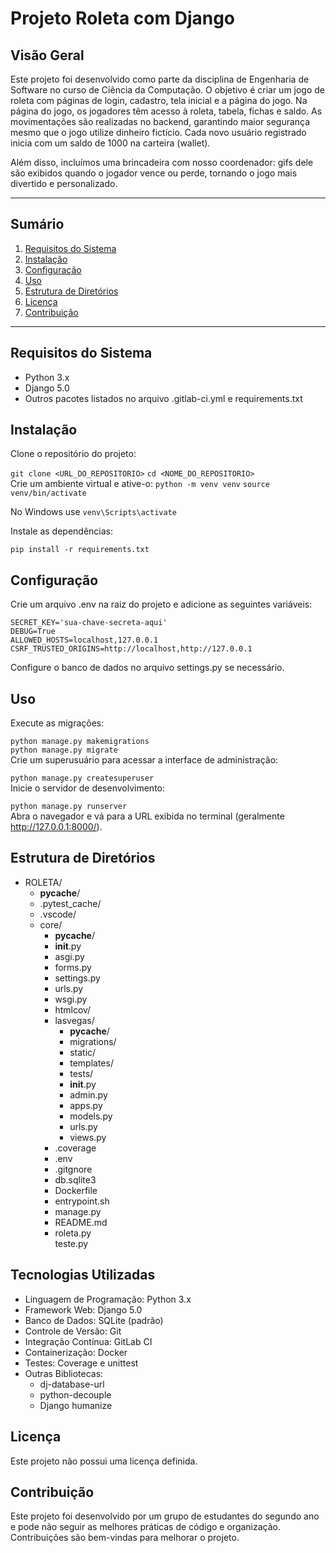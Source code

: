 # Projeto Roleta com Django
## Visão Geral
Este projeto foi desenvolvido como parte da disciplina de Engenharia de Software no curso de Ciência da Computação. O objetivo é criar um jogo de roleta com páginas de login, cadastro, tela inicial e a página do jogo. Na página do jogo, os jogadores têm acesso à roleta, tabela, fichas e saldo. As movimentações são realizadas no backend, garantindo maior segurança mesmo que o jogo utilize dinheiro fictício. Cada novo usuário registrado inicia com um saldo de 1000 na carteira (wallet).

Além disso, incluímos uma brincadeira com nosso coordenador: gifs dele são exibidos quando o jogador vence ou perde, tornando o jogo mais divertido e personalizado.

*********
## Sumário
1. [Requisitos do Sistema](#requisitos-do-sistema)
2. [Instalação](#instalação)
3. [Configuração](#configuração)
4. [Uso](#uso)
5. [Estrutura de Diretórios](#estrutura-de-diretórios)
6. [Licença](#licença)
7. [Contribuição](#contribuição)

********

## Requisitos do Sistema
*  Python 3.x
*  Django 5.0
*  Outros pacotes listados no arquivo .gitlab-ci.yml e requirements.txt

## Instalação
Clone o repositório do projeto:

`git clone <URL_DO_REPOSITORIO>`
`cd <NOME_DO_REPOSITORIO>` <br>
Crie um ambiente virtual e ative-o:
`python -m venv venv`
`source venv/bin/activate`

No Windows use `venv\Scripts\activate`

Instale as dependências:

`pip install -r requirements.txt`


## Configuração
Crie um arquivo .env na raiz do projeto e adicione as seguintes variáveis:
```
SECRET_KEY='sua-chave-secreta-aqui'
DEBUG=True
ALLOWED_HOSTS=localhost,127.0.0.1
CSRF_TRUSTED_ORIGINS=http://localhost,http://127.0.0.1
```
Configure o banco de dados no arquivo settings.py se necessário.

## Uso
Execute as migrações:

`python manage.py makemigrations`<br>
`python manage.py migrate`<br>
Crie um superusuário para acessar a interface de administração:

`python manage.py createsuperuser`<br>
Inicie o servidor de desenvolvimento:

`python manage.py runserver`<br>
Abra o navegador e vá para a URL exibida no terminal (geralmente http://127.0.0.1:8000/).

## Estrutura de Diretórios
- ROLETA/<br>
	- __pycache__/<br>
	- .pytest_cache/<br>
	- .vscode/<br>
  -	core/<br>
    - __pycache__/<br>
	 - __init__.py<br>
	 - asgi.py<br>
	 - forms.py<br>
	 - settings.py<br>
	 - urls.py<br>
	 - wsgi.py<br>
	- htmlcov/<br>
	- lasvegas/<br>
		- __pycache__/<br>
		- migrations/<br>
		- static/<br>
		- templates/<br>
		- tests/<br>
		 - __init__.py<br>
		 - admin.py<br>
		 - apps.py<br>
		 - models.py<br>
		 - urls.py<br>
		 - views.py<br>
	- .coverage<br>
	- .env<br>
	- .gitgnore<br>
	- db.sqlite3<br>
	- Dockerfile<br>
	- entrypoint.sh<br>
	- manage.py<br>
	- README.md<br>
	- roleta.py<br>
	teste.py<br>


## Tecnologias Utilizadas
* Linguagem de Programação: Python 3.x
* Framework Web: Django 5.0
* Banco de Dados: SQLite (padrão)
* Controle de Versão: Git
* Integração Contínua: GitLab CI
* Containerização: Docker
* Testes: Coverage e unittest
* Outras Bibliotecas:
   * dj-database-url
   * python-decouple
   * Django humanize

## Licença
Este projeto não possui uma licença definida.

## Contribuição
Este projeto foi desenvolvido por um grupo de estudantes do segundo ano e pode não seguir as melhores práticas de código e organização. Contribuições são bem-vindas para melhorar o projeto.